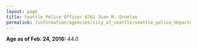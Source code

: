 ```yaml
---
layout: page
title: Seattle Police Officer 6761 Juan M. Ornelas
permalink: /information/agencies/city_of_seattle/seattle_police_department/copbook/6761/
---
```


**Age as of Feb. 24, 2016:** 44.0
